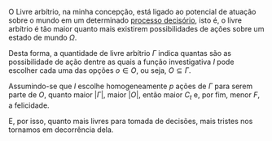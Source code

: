 O Livre arbítrio, na minha concepção, está ligado ao potencial de atuação sobre o mundo em um determinado [processo decisório](https://github.com/MiguelSarraf/meus-livros/blob/master/Da%20Natureza%20e%20Das%20Implica%C3%A7%C3%B5es%20do%20Livre%20Arb%C3%ADtrio/Fundamenta%C3%A7%C3%A3o/Conceitos/Processo%20decis%C3%B3rio.md), isto é, o livre arbítrio é tão maior quanto mais existirem possibilidades de ações sobre um estado de mundo $\Omega$.

Desta forma, a quantidade de livre arbítrio $\Gamma$ indica quantas são as possibilidade de ação dentre as quais a função investigativa $I$ pode escolher cada uma das opções $o \in O$, ou seja, $O \subseteq \Gamma$.

Assumindo-se que $I$ escolhe homogeneamente $p$ ações de $\Gamma$ para serem parte de $O$, quanto maior $|\Gamma|$, maior $|O|$, então maior $C_t$ e, por fim, menor $F$, a felicidade.

E, por isso, quanto mais livres para tomada de decisões, mais tristes nos tornamos em decorrência dela.
